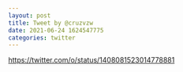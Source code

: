 ```yaml
--- 
layout: post 
title: Tweet by @cruzvzw 
date: 2021-06-24 1624547775 
categories: twitter 
--- 
```

https://twitter.com/o/status/1408081523014778881